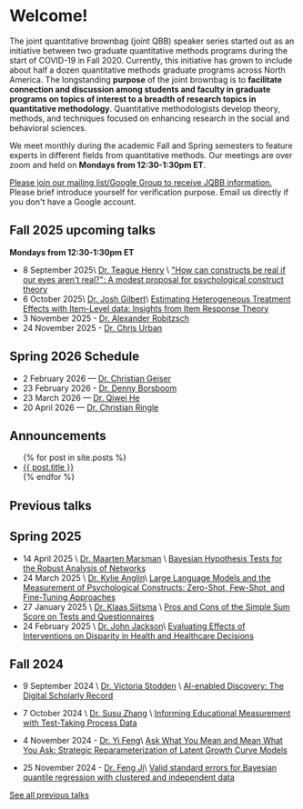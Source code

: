 # Welcome!

<p>The joint quantitative brownbag (joint QBB) speaker series
started out as an initiative between two graduate quantitative methods programs
during the start of COVID-19 in Fall 2020. Currently, this initiative has grown
to include about half a dozen quantitative methods graduate programs across
North America. The longstanding <b>purpose</b> of the joint brownbag is to <b>facilitate
connection and discussion among students and faculty in graduate programs on
topics of interest to a breadth of research topics in quantitative methodology</b>.
Quantitative methodologists develop theory, methods, and techniques focused on
enhancing research in the social and behavioral sciences.</p>

<p>We meet monthly during the academic Fall and Spring
semesters to feature experts in different fields from quantitative methods. Our
meetings are over zoom and held on <b>Mondays from 12:30-1:30pm ET</b>.</p>

<p><a href="https://groups.google.com/g/jqbb">Please join our mailing list/Google Group to receive JQBB information.</a> Please brief introduce yourself for verification purpose. Email us directly if you don't have a Google account.</p>


## Fall 2025 upcoming talks

<b>Mondays from 12:30-1:30pm ET</b>

- 8 September 2025\\
[Dr. Teague Henry](https://datascience.virginia.edu/people/teague-henry) \\
["How can constructs be real if our eyes aren't real?": A modest proposal for psychological construct theory](pages/henry.html)
- 6 October 2025\\
[Dr. Josh Gilbert](https://datascience.meei.harvard.edu/teams/josh-gilbert/)\\
[Estimating Heterogeneous Treatment Effects with Item-Level data: Insights from Item Response Theory](pages/gilbert.html)
- 3 November 2025 - [Dr. Alexander Robitzsch](https://www.leibniz-ipn.de/en/the-ipn/about-us/staff/alexander-robitzsch)
- 24 November 2025 - [Dr. Chris Urban](https://web.uri.edu/psychology/meet/christopher-urban/)

## Spring 2026 Schedule

- 2 February 2026 — [Dr. Christian Geiser](https://christiangeiser.com/)
- 23 February 2026 - [Dr. Denny Borsboom](https://dennyborsboom.com/)
- 23 March 2026 — [Dr. Qiwei He](https://gufaculty360.georgetown.edu/s/contact/0031Q00002UXuaSQAT/qiwei-he)
- 20 April 2026 — [Dr. Christian Ringle](https://www.tuhh.de/mds/team/prof-dr-c-m-ringle)

## Announcements

<ul>
  {% for post in site.posts %}
    <li>
      <a href="{{ post.url }}">{{ post.title }}</a>
    </li>
  {% endfor %}
</ul>



## Previous talks
## Spring 2025

- 14 April 2025 \\
[Dr. Maarten Marsman](https://maartenmarsman.com/) \\
[Bayesian Hypothesis Tests for the Robust Analysis of Networks](pages/marsman.html)
- 24 March 2025 \\
[Dr. Kylie Anglin](https://education.uconn.edu/person/kylie-anglin/)\\
[Large Language Models and the Measurement of Psychological Constructs: Zero-Shot, Few-Shot, and Fine-Tuning Approaches](pages/anglin.html)
- 27 January 2025 \\
[Dr. Klaas Sijtsma](https://www.tilburguniversity.edu/about/history-and-academic-heritage/klaas-sijtsma) \\
[Pros and Cons of the Simple Sum Score on Tests and Questionnaires](pages/sijtsma.html)
- 24 February 2025 \\
[Dr. John Jackson](https://publichealth.jhu.edu/faculty/3410/john-w-jackson)\\
[Evaluating Effects of Interventions on Disparity in Health and Healthcare Decisions](pages/jackson.html)

## Fall 2024 
- 9 September 2024 \\
[Dr. Victoria Stodden](https://www.stodden.net/) \\
[AI-enabled Discovery: The Digital Scholarly Record](pages/stodden.html)

- 7 October 2024 \\
[Dr. Susu Zhang](https://psychology.illinois.edu/directory/profile/szhan105) \\
[Informing Educational Measurement with Test-Taking Process Data](pages/szhang.html)

- 4 November 2024 - [Dr. Yi Feng](https://psych.ucla.edu/faculty-page/yifeng/)\\
[Ask What You Mean and Mean What You Ask: Strategic Reparameterization of Latent Growth Curve Models](pages/yifeng.html)

- 25 November 2024 - [Dr. Feng Ji](https://discover.research.utoronto.ca/49686-feng-ji)\\
[Valid standard errors for Bayesian quantile regression with clustered and independent data](pages/fji.html)



[See all previous talks](/pages/all.html)

